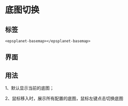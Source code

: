 #  底图切换

<div data-sunwayTheme='light'>
  <EpsplanetEarth :showDefaultBasemap="true" @onReady="ready">
      <EpsplanetBasemap :config="config" v-if="earthReady" :style="{bottom:'50px',right:'20px'}"/>
  </EpsplanetEarth>
</div>

<script setup>
import {ref} from 'vue';
const earthReady = ref(false)
const ready = (earth)=>{
  earthReady.value = true
}
const config=ref([
        {
            "show": false,
            "name": "天地图影像",
            "imgUrl": "/EPSGIS-DEV-PORTAL/Epsplanet_Assets/assets/basemap/tianditu_image.png",
            "xbsjGuid": "ad360d1e-e817-4c28-bc58-9e2fbe70ca7f",
            "xbsjType": "Imagery",
            "xbsjZIndex": -1,
            "xbsjImageryProvider": {
                "XbsjImageryProvider": {
                    "url": "http://t6.tianditu.com/DataServer?T=img_w&x={x}&y={y}&l={z}&tk=cf7c0b94d43b4d5e1f27a5712b147c70",
                    "srcCoordType": "WGS84",
                    "dstCoordType": "WGS84"
                }
            },
            "UrlTemplateImageryProvider": {},
            "WebMapServiceImageryProvider": {},
            "WebMapTileServiceImageryProvider": {},
            "ArcGisMapServerImageryProvider": {},
            "GoogleEarthEnterpriseImageryProvider": {},
            "createTileMapServiceImageryProvider": {}
        },
        {
            "show": false,
            "name": "离线影像",
            "xbsjZIndex": -1,
            "imgUrl": "/EPSGIS-DEV-PORTAL/Epsplanet_Assets/assets/basemap/local_image.png",
            "xbsjGuid": "ad360d1e-e817-4c28-bc58-9e2fbe70ca7g",
            "xbsjType": "Imagery",
            "xbsjImageryProvider": {
                "createTileMapServiceImageryProvider": {
                    "url": "/EPSGIS-DEV-PORTAL/EPSPlanet_SDK/XbsjCesium/Assets/Textures/NaturalEarthII",
                    "fileExtension": "jpg"
                },
                "type": "createTileMapServiceImageryProvider"
            }
        },
        {
            "show": true,
            "name": "高德影像",
            "xbsjZIndex": -1,
            "imgUrl": "/EPSGIS-DEV-PORTAL/Epsplanet_Assets/assets/basemap/Image_map.png",
            "xbsjGuid": "ad360d1e-e817-4c28-bc58-9e2fbe70ca7e",
            "xbsjType": "Imagery",
            "xbsjImageryProvider": {
                "XbsjImageryProvider": {
                    "url": "http://webst02.is.autonavi.com/appmaptile?style=6&x={x}&y={y}&z={z}",
                    "srcCoordType": "GCJ02",
                    "dstCoordType": "WGS84"
                }
            }
        }
    ])
</script>

## 标签

```vue
<epsplanet-basemap></epsplanet-basemap>
```

## 界面

<!-- ![底图切换1](../../assets/basemap1.png) -->

<!-- ![底图切换2](../../assets/basemap2.png) -->

## 用法

1、默认显示当前的底图；

2、鼠标移入时，展示所有配置的底图，鼠标左键点击切换底图
